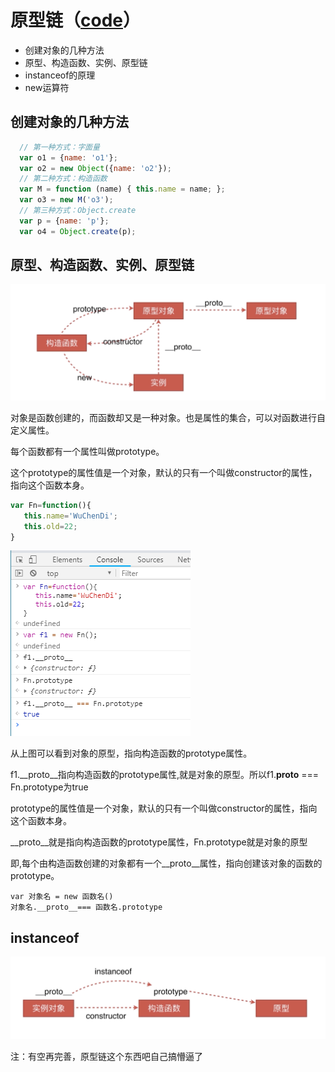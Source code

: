 # 原型链（[code](https://github.com/WuChenDi/Front-End/blob/master/04-%E9%9D%A2%E8%AF%95/2018%E5%B9%B4%E5%BA%95Coding/proto.html)）

* 创建对象的几种方法
* 原型、构造函数、实例、原型链
* instanceof的原理
* new运算符

## 创建对象的几种方法
```js
  // 第一种方式：字面量
  var o1 = {name: 'o1'};
  var o2 = new Object({name: 'o2'});
  // 第二种方式：构造函数
  var M = function (name) { this.name = name; };
  var o3 = new M('o3');
  // 第三种方式：Object.create
  var p = {name: 'p'};
  var o4 = Object.create(p);
```

## 原型、构造函数、实例、原型链
<img src="../screenshots/面试-原型链.png"/>

对象是函数创建的，而函数却又是一种对象。也是属性的集合，可以对函数进行自定义属性。

每个函数都有一个属性叫做prototype。

这个prototype的属性值是一个对象，默认的只有一个叫做constructor的属性，指向这个函数本身。
```js
var Fn=function(){
   this.name='WuChenDi';
   this.old=22;
}
```
<img src="../screenshots/面试-原型链-原型与原型链.png"/>

从上图可以看到对象的原型，指向构造函数的prototype属性。

f1.__proto__指向构造函数的prototype属性,就是对象的原型。所以f1.__proto__ === Fn.prototype为true

prototype的属性值是一个对象，默认的只有一个叫做constructor的属性，指向这个函数本身。

__proto__就是指向构造函数的prototype属性，Fn.prototype就是对象的原型

即,每个由构造函数创建的对象都有一个__proto__属性，指向创建该对象的函数的prototype。

```
var 对象名 = new 函数名()
对象名.__proto__=== 函数名.prototype
```

## instanceof
<img src="../screenshots/面试-原型链-instanceof.png"/>


注：有空再完善，原型链这个东西吧自己搞懵逼了

